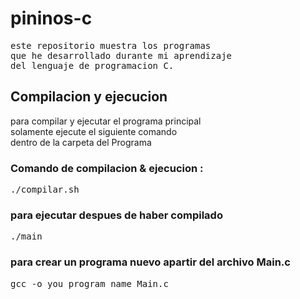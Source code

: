 # pininos-c

<pre>
este repositorio muestra los programas
que he desarrollado durante mi aprendizaje
del lenguaje de programacion C.
</pre>

<h2>Compilacion y ejecucion</h2>

<p>
para compilar y ejecutar el programa principal
<br>solamente ejecute el siguiente comando
<br>dentro de la carpeta del Programa
</p>

<h3>Comando de compilacion & ejecucion :</h3>
<pre>
./compilar.sh
</pre>

<h3>para ejecutar despues de haber compilado</h3>
<pre>
./main
</pre>

<h3>para crear un programa nuevo apartir del archivo Main.c</h3>
<pre>
gcc -o you_program_name Main.c
</pre>